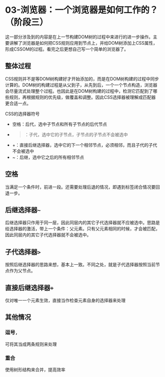 # 03-浏览器：一个浏览器是如何工作的？（阶段三）

这一部分涉及到的内容是在上一节构建DOM树的过程中来进行的进一步操作。主要讲解了浏览器是如何把CSS规则应用到节点上，并给DOM树添加上CSS属性，形成CSSOM的过程。看完之后更想自己写一个简单的浏览器了。

## 整体过程

CSS规则并不是等DOM树构建好才开始添加的，而是在DOM树构建的过程中同步计算的。DOM树的构建过程是从父到子，从先到后，一个一个节点构造，浏览器会尽量流式处理整个过程。也因此是在DOM树构建的过程中，检测它匹配到了哪些规则，再根据规则的优先级，做覆盖和调整。因此CSS选择器被理解成匹配器更合适一点。

CSS的选择器符号
* 空格：后代，选中子节点和所有子节点的后代节点
* >：子代，选中它的子节点，子节点的子节点不会被选中
* +：直接后继选择器，选中它的下一个相邻节点，必须相邻，而且子代的子代不会被选中
* ~：后继，选中它之后的所有相邻节点

## 空格

当满足一个条件时，前进一段。还需要处理后退的情况，即遇到标签闭合情况要回退一步。

## 后继选择器`~`

后继选择器只作用于同一层，因此同层内的其它子代选择器就不应被选中。思路是给选择器的激活，带上一个条件：父元素。只有父元素相同的时候，才会被匹配，因此同层内的其它子代选择器就不会被选中。

## 子代选择器`>`

按照后继选择器的思路来想，基本上一致。不同之处，就是子代选择器按照当前节点作为父节点。

## 直接后继选择器`+`

仅对唯一一个元素生效，直接当作检查元素自身的选择器来处理

## 其他情况

### 逗号`,`

可将其当成两条规则来处理

### 重合

使用树形结构来合并，提高效率